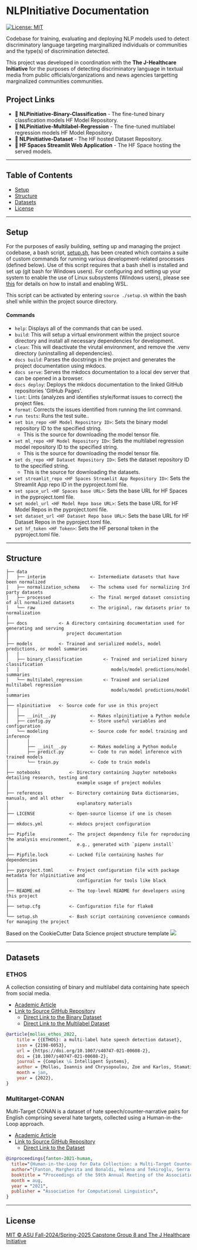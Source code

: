 # NLPInitiative Documentation

[![License: MIT](https://img.shields.io/badge/License-MIT-yellow.svg)](../LICENSE)

Codebase for training, evaluating and deploying NLP models used to detect discriminatory language targeting marginallized individuals or communities and the type(s) of discrimination detected.

This project was developed in coordination with the **<a href="https://www.j-initiative.org/" style="text-decoration:none">The J-Healthcare Initiative</a>** for the purposes of detecting discriminatory language in textual media from public officials/organizations and news agencies targetting marginalized communities communities.

## Project Links
- **<a href="https://huggingface.co/dlsmallw/NLPinitiative-Binary-Classification" style="text-decoration:none">🤗 NLPinitiative-Binary-Classification</a>** - The fine-tuned binary classfication models HF Model Repository.
- **<a href="https://huggingface.co/dlsmallw/NLPinitiative-Multilabel-Regression" style="text-decoration:none">🤗 NLPinitiative-Multilabel-Regression</a>** - The fine-tuned multilabel regression models HF Model Repository.
- **<a href="https://huggingface.co/dlsmallw/NLPinitiative-Dataset" style="text-decoration:none">🤗 NLPinitiative-Dataset</a>** - The HF hosted Dataset Repository.
- **<a href="https://huggingface.co/spaces/dlsmallw/NLPinitiative-Streamlit-App" style="text-decoration:none">🤗 HF Spaces Streamlit Web Application</a>** - The HF Space hosting the served models.

***

## Table of Contents

- [Setup](#setup)
- [Structure](#structure)
- [Datasets](#datasets)
- [License](#license)

***

## Setup

For the purposes of easily building, setting up and managing the project codebase, a bash script, [setup.sh](../setup.sh), has been created which contains a suite of custom commands for running various development-related processes (defined below). Use of this script requires that a bash shell is installed and set up (git bash for Windows users). For configuring and setting up your system to enable the use of Linux subsystems (Windows users), please see [this](https://www.google.com/search?client=firefox-b-d&q=Microsoft+windows+bash) for details on how to install and enabling WSL.

This script can be activated by entering `source ./setup.sh` within the bash shell while within the project source directory.

#### Commands
 - `help`: Displays all of the commands that can be used.
 - `build`: This will setup a virtual environment within the project source directory and install all necessary dependencies for development.
 - `clean`: This will deactivate the virutal environment, and remove the .venv directory (uninstalling all dependencies).
 - `docs build`: Parses the docstrings in the project and generates the project documentation using mkdocs.
 - `docs serve`: Serves the mkdocs documentation to a local dev server that can be opened in a browser.
 - `docs deploy`: Deploys the mkdocs documentation to the linked GitHub repositories 'GitHub Pages'.
 - `lint`: Lints (analyzes and identifies style/format issues to correct) the project files.
 - `format`: Corrects the issues identified from running the lint command.
 - `run tests`: Runs the test suite..
 - `set bin_repo <HF Model Repository ID>`: Sets the binary model repository ID to the specified string.
    - This is the source for downloading the model tensor file.
 - `set ml_repo <HF Model Repository ID>`: Sets the multilabel regression model repository ID to the specified string.
    - This is the source for downloading the model tensor file.
 - `set ds_repo <HF Dataset Repository ID>`: Sets the dataset repository ID to the specified string.
    - This is the source for downloading the datasets.
 - `set streamlit_repo <HF Spaces Streamlit App Repository ID>`: Sets the Streamlit App repo ID in the pyproject.toml file.
 - `set space_url <HF Spaces base URL>`: Sets the base URL for HF Spaces in the pyproject.toml file.
 - `set model_url <HF Model Repo base URL>`: Sets the base URL for HF Model Repos in the pyproject.toml file.
 - `set dataset_url <HF Dataset Repo base URL>`:  Sets the base URL for HF Dataset Repos in the pyproject.toml file.
 - `set hf_token <HF Token>`: Sets the HF personal token in the pyproject.toml file.

***

## Structure

```
├── data
│   ├── interim                 <- Intermediate datasets that have been normalized
│   ├── normalization_schema    <- The schema used for normalizing 3rd party datasets
│   ├── processed               <- The final merged dataset consisting of all normalized datasets
│   └── raw                     <- The original, raw datasets prior to normalization
│
├── docs            <- A directory containing documentation used for generating and serving 
│                      project documentation
│
├── models          <- Trained and serialized models, model predictions, or model summaries
│   │
│   ├── binary_classification        <- Trained and serialized binary classification 
│   │                                   models/model predictions/model summaries
│   └── multilabel_regression        <- Trained and serialized multilabel regression 
│                                       models/model predictions/model summaries
│
├── nlpinitiative   <- Source code for use in this project
│   │
│   ├── __init__.py             <- Makes nlpinitiative a Python module
│   ├── config.py               <- Store useful variables and configuration
│   └── modeling                <- Source code for model training and inference
│       │                
│       ├── __init__.py         <- Makes modeling a Python module
│       ├── predict.py          <- Code to run model inference with trained models          
│       └── train.py            <- Code to train models
│
├── notebooks           <- Directory containing Jupyter notebooks detailing research, testing and 
│                          example usage of project modules 
│
├── references          <- Directory containing Data dictionaries, manuals, and all other 
│                          explanatory materials
│
├── LICENSE             <- Open-source license if one is chosen
│
├── mkdocs.yml          <- mkdocs project configuration
│
├── Pipfile             <- The project dependency file for reproducing the analysis environment, 
│                          e.g., generated with `pipenv install`
│
├── Pipfile.lock        <- Locked file containing hashes for dependencies
│
├── pyproject.toml      <- Project configuration file with package metadata for nlpinitiative and 
│                          configuration for tools like black
│
├── README.md           <- The top-level README for developers using this project
│
├── setup.cfg           <- Configuration file for flake8
│
└── setup.sh            <- Bash script containing convenience commands for managing the project
```
<span>
    Based on the CookieCutter Data Science project structure template 
    <a target="_blank" href="https://cookiecutter-data-science.drivendata.org/">
        <img src="https://img.shields.io/badge/CCDS-Project%20template-328F97?logo=cookiecutter" />
    </a>
</span>

***

## Datasets

### ETHOS
A collection consisting of binary and multilabel data containing hate speech from social media.

 - [Academic Article](https://doi.org/10.1007/s40747-021-00608-2)
 - [Link to Source GitHub Repository](https://github.com/intelligence-csd-auth-gr/Ethos-Hate-Speech-Dataset)
    - [Direct Link to the Binary Dataset](https://github.com/intelligence-csd-auth-gr/Ethos-Hate-Speech-Dataset/blob/master/ethos/ethos_data/Ethos_Dataset_Binary.csv)
    - [Direct Link to the Multilabel Dataset](https://github.com/intelligence-csd-auth-gr/Ethos-Hate-Speech-Dataset/blob/master/ethos/ethos_data/Ethos_Dataset_Multi_Label.csv)

```bibtex
@article{mollas_ethos_2022,
    title = {{ETHOS}: a multi-label hate speech detection dataset},
    issn = {2198-6053},
    url = {https://doi.org/10.1007/s40747-021-00608-2},
    doi = {10.1007/s40747-021-00608-2},
    journal = {Complex \& Intelligent Systems},
    author = {Mollas, Ioannis and Chrysopoulou, Zoe and Karlos, Stamatis and Tsoumakas, Grigorios},
    month = jan,
    year = {2022},
}
```

### Multitarget-CONAN
Multi-Target CONAN is a dataset of hate speech/counter-narrative pairs for English comprising several hate targets, collected using a Human-in-the-Loop approach.

 - [Academic Article](https://doi.org/10.1007/s40747-021-00608-2)
 - [Link to Source GitHub Repository](https://github.com/marcoguerini/CONAN)
    - [Direct Link to the Dataset](https://github.com/marcoguerini/CONAN/blob/master/Multitarget-CONAN/Multitarget-CONAN.csv)

```bibtex
@inproceedings{fanton-2021-human,
  title="{Human-in-the-Loop for Data Collection: a Multi-Target Counter Narrative Dataset to Fight Online Hate Speech}",
  author="{Fanton, Margherita and Bonaldi, Helena and Tekiroğlu, Serra Sinem and Guerini, Marco}",
  booktitle = "Proceedings of the 59th Annual Meeting of the Association for Computational Linguistics",
  month = aug,
  year = "2021",
  publisher = "Association for Computational Linguistics",
}
```

***

## License
[MIT © ASU Fall-2024/Spring-2025 Capstone Group 8 and The J Healthcare Initiative](./LICENSE)